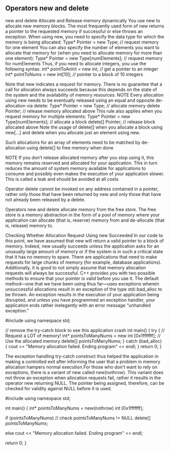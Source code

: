 ## Operators new and delete
new and delete Allocate and Release memory dynamically
You use new to allocate new memory blocks. The most frequently used form of new
returns a pointer to the requested memory if successful or else throws an exception.
When using new, you need to specify the data type for which the memory is being
allocated:
Type* Pointer = new Type; // request memory for one element
You can also specify the number of elements you want to allocate that memory for
(when you need to allocate memory for more than one element):
Type* Pointer = new Type[numElements]; // request memory for numElements
Thus, if you need to allocate integers, you use the following syntax:
int* pointToAnInt = new int; // get a pointer to an integer
int* pointToNums = new int[10]; // pointer to a block of 10 integers

Note that new indicates a request for memory. There is no
guarantee that a call for allocation always succeeds because
this depends on the state of the system and the availability of
memory resources.
NOTE
Every allocation using new needs to be eventually released using an equal and opposite
de-allocation via delete:
Type* Pointer = new Type; // allocate memory
delete Pointer; // release memory allocated above
This rule also applies when you request memory for multiple elements:
Type* Pointer = new Type[numElements]; // allocate a block
delete[] Pointer; // release block allocated above
Note the usage of delete[] when you allocate a block using
new[...] and delete when you allocate just an element
using new.

Such allocations for an array of elements need to be matched by de-allocation using delete[] to free memory when done


NOTE
If you don’t release allocated memory after you stop using it, this memory remains
reserved and allocated for your application. This in turn reduces the amount of system
memory available for applications to consume and possibly even makes the execution of
your application slower. This is called a leak and should be avoided at all costs

Operator delete cannot be invoked on any address contained in
a pointer, rather only those that have been returned by new and
only those that have not already been released by a delete.

Operators new and delete allocate memory from the free store.
The free store is a memory abstraction in the form of a pool of
memory where your application can allocate (that is, reserve)
memory from and de-allocate (that is, release) memory to.


Checking Whether Allocation Request Using new Succeeded
In our code to this point, we have assumed that new will return a valid pointer to a block
of memory. Indeed, new usually succeeds unless the application asks for an unusually
large amount of memory or if the system is in such a critical state that it has no memory
to spare. There are applications that need to make requests for large chunks of memory
(for example, database applications). Additionally, it is good to not simply assume that
memory allocation requests will always be successful. C++ provides you with two
possible methods to ensure that your pointer is valid before you use it. The default
method—one that we have been using thus far—uses exceptions wherein unsuccessful
allocations result in an exception of the type std::bad_alloc to be thrown. An exception results in the execution of your application being disrupted, and unless you have
programmed an exception handler, your application ends rather inelegantly with an
error message “unhandled exception.”

#include <iostream>
using namespace std;

// remove the try-catch block to see this application crash
int main()
{
try
{
// Request a LOT of memory!
int* pointsToManyNums = new int [0x1fffffff];
// Use the allocated memory
delete[] pointsToManyNums;
}
catch (bad_alloc)
{
cout << "Memory allocation failed. Ending program" << endl;
}
return 0;
}

The exception handling try-catch construct thus helped the application in making a
controlled exit after informing the user that a problem in memory allocation hampers
normal execution.For those who don’t want to rely on exceptions, there is a variant of new called
new(nothrow). This variant does not throw an exception when allocation requests
fail, rather it results in the operator new returning NULL. The pointer being assigned,
therefore, can be checked for validity against NULL before it is used.

#include <iostream>
using namespace std;

int main() {
  int* pointsToManyNums = new(nothrow) int [0x1fffffff];

  if (pointsToManyNums) // check pointsToManyNums != NULL
    delete[] pointsToManyNums;

  else
    cout << "Memory allocation failed. Ending program" << endl;

  return 0;
}
